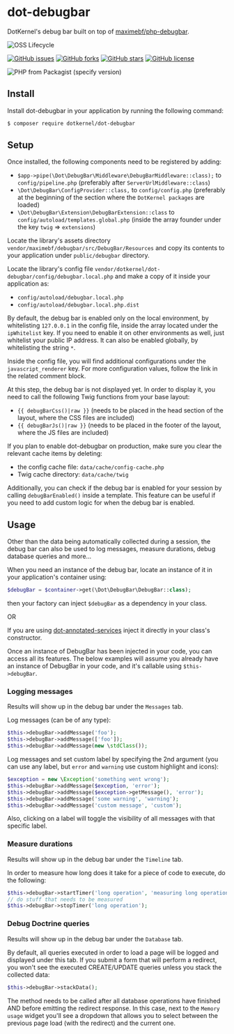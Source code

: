 # dot-debugbar

DotKernel's debug bar built on top of [maximebf/php-debugbar](https://github.com/maximebf/php-debugbar).

![OSS Lifecycle](https://img.shields.io/osslifecycle/dotkernel/dot-debugbar)

[![GitHub issues](https://img.shields.io/github/issues/dotkernel/dot-debugbar)](https://github.com/dotkernel/dot-debugbar/issues)
[![GitHub forks](https://img.shields.io/github/forks/dotkernel/dot-debugbar)](https://github.com/dotkernel/dot-debugbar/network)
[![GitHub stars](https://img.shields.io/github/stars/dotkernel/dot-debugbar)](https://github.com/dotkernel/dot-debugbar/stargazers)
[![GitHub license](https://img.shields.io/github/license/dotkernel/dot-debugbar)](https://github.com/dotkernel/dot-debugbar/blob/main/LICENSE.md)

![PHP from Packagist (specify version)](https://img.shields.io/packagist/php-v/dotkernel/dot-debugbar/1.0.x-dev)


## Install
Install dot-debugbar in your application by running the following command:
```bash
$ composer require dotkernel/dot-debugbar
```


## Setup
Once installed, the following components need to be registered by adding:
* `$app->pipe(\Dot\DebugBar\Middleware\DebugBarMiddleware::class);` to `config/pipeline.php` (preferably after `ServerUrlMiddleware::class`)
* `\Dot\DebugBar\ConfigProvider::class,` to `config/config.php` (preferably at the beginning of the section where the `DotKernel packages` are loaded)
* `\Dot\DebugBar\Extension\DebugBarExtension::class` to `config/autoload/templates.global.php` (inside the array founder under the key `twig` => `extensions`)

Locate the library's assets directory `vendor/maximebf/debugbar/src/DebugBar/Resources` and copy its contents to your application under `public/debugbar` directory.

Locate the library's config file `vendor/dotkernel/dot-debugbar/config/debugbar.local.php` and make a copy of it inside your application as:
* `config/autoload/debugbar.local.php`
* `config/autoload/debugbar.local.php.dist`

By default, the debug bar is enabled only on the local environment, by whitelisting `127.0.0.1` in the config file, inside the array located under the `ipWhitelist` key.
If you need to enable it on other environments as well, just whitelist your public IP address.
It can also be enabled globally, by whitelisting the string `*`.

Inside the config file, you will find additional configurations under the `javascript_renderer` key.
For more configuration values, follow the link in the related comment block.


At this step, the debug bar is not displayed yet. In order to display it, you need to call the following Twig functions from your base layout:
* `{{ debugBarCss()|raw }}` (needs to be placed in the head section of the layout, where the CSS files are included)
* `{{ debugBarJs()|raw }}` (needs to be placed in the footer of the layout, where the JS files are included)

If you plan to enable dot-debugbar on production, make sure you clear the relevant cache items by deleting:
* the config cache file: `data/cache/config-cache.php`
* Twig cache directory: `data/cache/twig`

Additionally, you can check if the debug bar is enabled for your session by calling `debugBarEnabled()` inside a template.
This feature can be useful if you need to add custom logic for when the debug bar is enabled.


## Usage
Other than the data being automatically collected during a session, the debug bar can also be used to log messages, measure durations, debug database queries and more...

When you need an instance of the debug bar, locate an instance of it in your application's container using:
```php
$debugBar = $container->get(\Dot\DebugBar\DebugBar::class);
```
then your factory can inject `$debugBar` as a dependency in your class.

OR

If you are using [dot-annotated-services](https://github.com/dotkernel/dot-annotated-services) inject it directly in your class's constructor.

Once an instance of DebugBar has been injected in your code, you can access all its features.
The below examples will assume you already have an instance of DebugBar in your code, and it's callable using `$this->debugBar`.


### Logging messages
Results will show up in the debug bar under the `Messages` tab.

Log messages (can be of any type):
```php
$this->debugBar->addMessage('foo');
$this->debugBar->addMessage(['foo']);
$this->debugBar->addMessage(new \stdClass());
```

Log messages and set custom label by specifying the 2nd argument (you can use any label, but `error` and `warning` use custom highlight and icons):
```php
$exception = new \Exception('something went wrong');
$this->debugBar->addMessage($exception, 'error');
$this->debugBar->addMessage($exception->getMessage(), 'error');
$this->debugBar->addMessage('some warning', 'warning');
$this->debugBar->addMessage('custom message', 'custom');
```

Also, clicking on a label will toggle the visibility of all messages with that specific label.


### Measure durations
Results will show up in the debug bar under the `Timeline` tab.

In order to measure how long does it take for a piece of code to execute, do the following:
```php
$this->debugBar->startTimer('long operation', 'measuring long operation');
// do stuff that needs to be measured
$this->debugBar->stopTimer('long operation');
```


### Debug Doctrine queries
Results will show up in the debug bar under the `Database` tab.

By default, all queries executed in order to load a page will be logged and displayed under this tab.
If you submit a form that will perform a redirect, you won't see the executed CREATE/UPDATE queries unless you stack the collected data:
```php
$this->debugBar->stackData();
```

The method needs to be called after all database operations have finished AND before emitting the redirect response.
In this case, next to the `Memory usage` widget you'll see a dropdown that allows you to select between the previous page load (with the redirect) and the current one.
